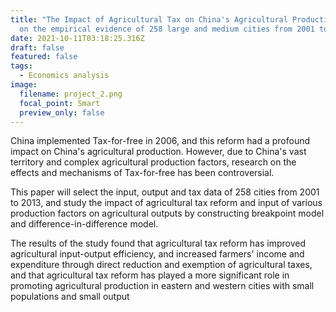 ```yaml
---
title: "The Impact of Agricultural Tax on China's Agricultural Production: based
  on the empirical evidence of 258 large and medium cities from 2001 to 2013"
date: 2021-10-11T03:18:25.316Z
draft: false
featured: false
tags:
  - Economics analysis
image:
  filename: project_2.png
  focal_point: Smart
  preview_only: false
---
```

China implemented Tax-for-free in 2006, and this reform had a profound impact on China's agricultural production. However, due to China's vast territory and complex agricultural production factors, research on the effects and mechanisms of Tax-for-free has been controversial. 

This paper will select the input, output and tax data of 258 cities from 2001 to 2013, and study the impact of agricultural tax reform and input of various production factors on agricultural outputs by constructing breakpoint model and difference-in-difference model. 

The results of the study found that agricultural tax reform has improved agricultural input-output efficiency, and increased farmers' income and expenditure through direct reduction and exemption of agricultural taxes, and that agricultural tax reform has played a more significant role in promoting agricultural production in eastern and western cities with small populations and small output
